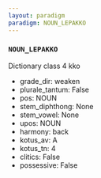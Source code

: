 ```yaml
---
layout: paradigm
paradigm: NOUN_LEPAKKO
---
```

### ` NOUN_LEPAKKO `

Dictionary class 4 kko
* grade_dir: weaken
* plurale_tantum: False
* pos: NOUN
* stem_diphthong: None
* stem_vowel: None
* upos: NOUN
* harmony: back
* kotus_av: A
* kotus_tn: 4
* clitics: False
* possessive: False
